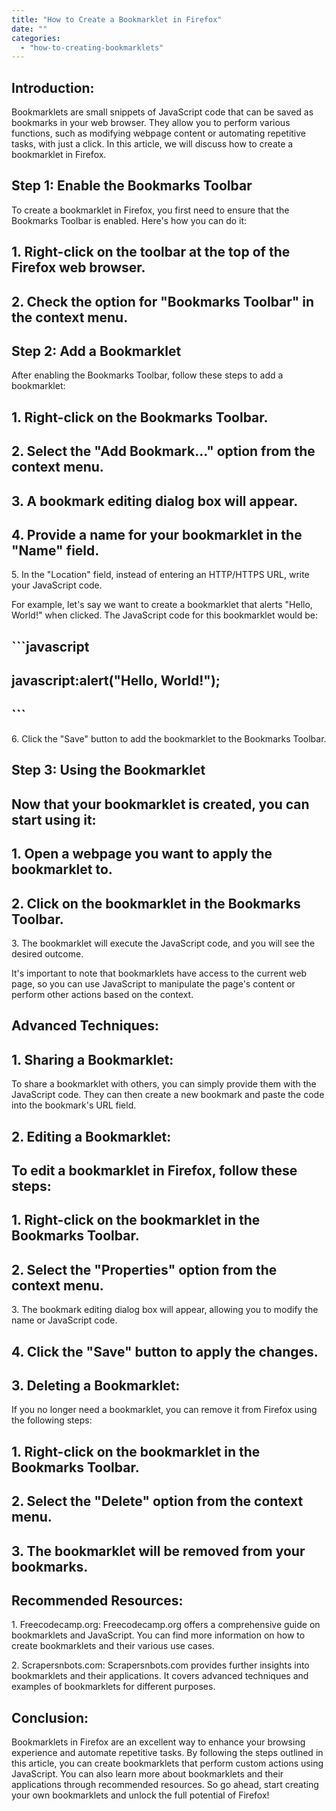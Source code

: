 ```yaml
---
title: "How to Create a Bookmarklet in Firefox"
date: ""
categories: 
  - "how-to-creating-bookmarklets"
---
```


## Introduction:

Bookmarklets are small snippets of JavaScript code that can be saved as bookmarks in your web browser. They allow you to perform various functions, such as modifying webpage content or automating repetitive tasks, with just a click. In this article, we will discuss how to create a bookmarklet in Firefox.

## Step 1: Enable the Bookmarks Toolbar

To create a bookmarklet in Firefox, you first need to ensure that the Bookmarks Toolbar is enabled. Here's how you can do it:

## 1\. Right-click on the toolbar at the top of the Firefox web browser.

## 2\. Check the option for "Bookmarks Toolbar" in the context menu.

## Step 2: Add a Bookmarklet

After enabling the Bookmarks Toolbar, follow these steps to add a bookmarklet:

## 1\. Right-click on the Bookmarks Toolbar.

## 2\. Select the "Add Bookmark..." option from the context menu.

## 3\. A bookmark editing dialog box will appear.

## 4\. Provide a name for your bookmarklet in the "Name" field.

5\. In the "Location" field, instead of entering an HTTP/HTTPS URL, write your JavaScript code.

For example, let's say we want to create a bookmarklet that alerts "Hello, World!" when clicked. The JavaScript code for this bookmarklet would be:

## \`\`\`javascript

## javascript:alert("Hello, World!");

## \`\`\`

6\. Click the "Save" button to add the bookmarklet to the Bookmarks Toolbar.

## Step 3: Using the Bookmarklet

## Now that your bookmarklet is created, you can start using it:

## 1\. Open a webpage you want to apply the bookmarklet to.

## 2\. Click on the bookmarklet in the Bookmarks Toolbar.

3\. The bookmarklet will execute the JavaScript code, and you will see the desired outcome.

It's important to note that bookmarklets have access to the current web page, so you can use JavaScript to manipulate the page's content or perform other actions based on the context.

## Advanced Techniques:

## 1\. Sharing a Bookmarklet:

To share a bookmarklet with others, you can simply provide them with the JavaScript code. They can then create a new bookmark and paste the code into the bookmark's URL field.

## 2\. Editing a Bookmarklet:

## To edit a bookmarklet in Firefox, follow these steps:

## 1\. Right-click on the bookmarklet in the Bookmarks Toolbar.

## 2\. Select the "Properties" option from the context menu.

3\. The bookmark editing dialog box will appear, allowing you to modify the name or JavaScript code.

## 4\. Click the "Save" button to apply the changes.

## 3\. Deleting a Bookmarklet:

If you no longer need a bookmarklet, you can remove it from Firefox using the following steps:

## 1\. Right-click on the bookmarklet in the Bookmarks Toolbar.

## 2\. Select the "Delete" option from the context menu.

## 3\. The bookmarklet will be removed from your bookmarks.

## Recommended Resources:

1\. Freecodecamp.org: Freecodecamp.org offers a comprehensive guide on bookmarklets and JavaScript. You can find more information on how to create bookmarklets and their various use cases.

2\. Scrapersnbots.com: Scrapersnbots.com provides further insights into bookmarklets and their applications. It covers advanced techniques and examples of bookmarklets for different purposes.

## Conclusion:

Bookmarklets in Firefox are an excellent way to enhance your browsing experience and automate repetitive tasks. By following the steps outlined in this article, you can create bookmarklets that perform custom actions using JavaScript. You can also learn more about bookmarklets and their applications through recommended resources. So go ahead, start creating your own bookmarklets and unlock the full potential of Firefox!
